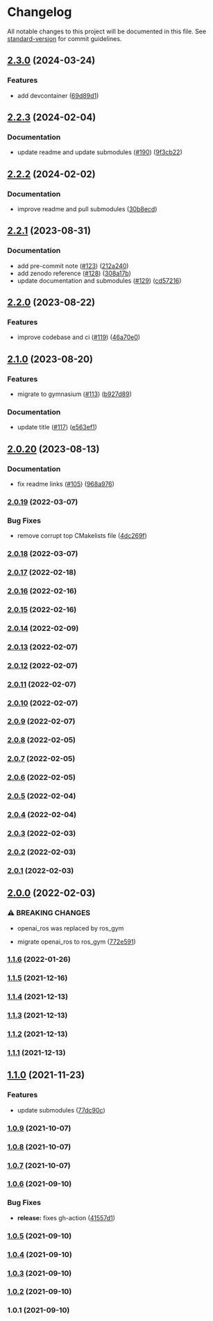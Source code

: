 # Changelog

All notable changes to this project will be documented in this file. See [standard-version](https://github.com/conventional-changelog/standard-version) for commit guidelines.

## [2.3.0](https://github.com/rickstaa/ros-gazebo-gym-ws/compare/v2.2.3...v2.3.0) (2024-03-24)


### Features

* add devcontainer ([69d89d1](https://github.com/rickstaa/ros-gazebo-gym-ws/commit/69d89d1e5783691d135ecb169d8e966ffe92e6dc))

## [2.2.3](https://github.com/rickstaa/ros-gazebo-gym-ws/compare/v2.2.2...v2.2.3) (2024-02-04)


### Documentation

* update readme and update submodules ([#190](https://github.com/rickstaa/ros-gazebo-gym-ws/issues/190)) ([9f3cb22](https://github.com/rickstaa/ros-gazebo-gym-ws/commit/9f3cb22211f35b3ec2c8bb9a86fd874fa6d4e61b))

## [2.2.2](https://github.com/rickstaa/ros-gazebo-gym-ws/compare/v2.2.1...v2.2.2) (2024-02-02)


### Documentation

* improve readme and pull submodules ([30b8ecd](https://github.com/rickstaa/ros-gazebo-gym-ws/commit/30b8ecd241341603b948080ecdb4053acb8ec728))

## [2.2.1](https://github.com/rickstaa/ros-gazebo-gym-ws/compare/v2.2.0...v2.2.1) (2023-08-31)


### Documentation

* add pre-commit note ([#123](https://github.com/rickstaa/ros-gazebo-gym-ws/issues/123)) ([212a240](https://github.com/rickstaa/ros-gazebo-gym-ws/commit/212a240ca0712b6b3820da740a26b3b417fc720b))
* add zenodo reference ([#128](https://github.com/rickstaa/ros-gazebo-gym-ws/issues/128)) ([308a17b](https://github.com/rickstaa/ros-gazebo-gym-ws/commit/308a17bf4a94ee7993717435ec0844cdbf76b0e9))
* update documentation and submodules ([#129](https://github.com/rickstaa/ros-gazebo-gym-ws/issues/129)) ([cd57216](https://github.com/rickstaa/ros-gazebo-gym-ws/commit/cd572167de42d9a186d9ea51b3aff72f245847e8))

## [2.2.0](https://github.com/rickstaa/ros-gazebo-gym-ws/compare/v2.1.0...v2.2.0) (2023-08-22)


### Features

* improve codebase and ci ([#119](https://github.com/rickstaa/ros-gazebo-gym-ws/issues/119)) ([46a70e0](https://github.com/rickstaa/ros-gazebo-gym-ws/commit/46a70e03ba50c597a6cd60bba2f50e252d1265db))

## [2.1.0](https://github.com/rickstaa/ros-gazebo-gym-ws/compare/v2.0.20...v2.1.0) (2023-08-20)


### Features

* migrate to gymnasium ([#113](https://github.com/rickstaa/ros-gazebo-gym-ws/issues/113)) ([b927d89](https://github.com/rickstaa/ros-gazebo-gym-ws/commit/b927d89c552b90e568e9e4ba6c37e9a496a5c99a))


### Documentation

* update title ([#117](https://github.com/rickstaa/ros-gazebo-gym-ws/issues/117)) ([e563ef1](https://github.com/rickstaa/ros-gazebo-gym-ws/commit/e563ef1db2547913fa3c878bca8bccbb11484cb4))

## [2.0.20](https://github.com/rickstaa/ros-gazebo-gym-ws/compare/v2.0.19...v2.0.20) (2023-08-13)


### Documentation

* fix readme links ([#105](https://github.com/rickstaa/ros-gazebo-gym-ws/issues/105)) ([968a976](https://github.com/rickstaa/ros-gazebo-gym-ws/commit/968a9767c8ab47748d4d61b71441a4591ed57481))

### [2.0.19](https://github.com/rickstaa/ros-gazebo-gym-ws/compare/v2.0.18...v2.0.19) (2022-03-07)


### Bug Fixes

* remove corrupt top CMakelists file ([4dc269f](https://github.com/rickstaa/ros-gazebo-gym-ws/commit/4dc269fad43e2b1b55b831102dd139384fc35ee0))

### [2.0.18](https://github.com/rickstaa/ros-gazebo-gym-ws/compare/v2.0.17...v2.0.18) (2022-03-07)

### [2.0.17](https://github.com/rickstaa/ros-gazebo-gym-ws/compare/v2.0.16...v2.0.17) (2022-02-18)

### [2.0.16](https://github.com/rickstaa/ros-gazebo-gym-ws/compare/v2.0.15...v2.0.16) (2022-02-16)

### [2.0.15](https://github.com/rickstaa/ros-gazebo-gym-ws/compare/v2.0.14...v2.0.15) (2022-02-16)

### [2.0.14](https://github.com/rickstaa/ros-gazebo-gym-ws/compare/v2.0.13...v2.0.14) (2022-02-09)

### [2.0.13](https://github.com/rickstaa/ros-gazebo-gym-ws/compare/v2.0.12...v2.0.13) (2022-02-07)

### [2.0.12](https://github.com/rickstaa/ros-gazebo-gym-ws/compare/v2.0.11...v2.0.12) (2022-02-07)

### [2.0.11](https://github.com/rickstaa/ros-gazebo-gym-ws/compare/v2.0.10...v2.0.11) (2022-02-07)

### [2.0.10](https://github.com/rickstaa/ros-gazebo-gym-ws/compare/v2.0.9...v2.0.10) (2022-02-07)

### [2.0.9](https://github.com/rickstaa/ros-gazebo-gym-ws/compare/v2.0.8...v2.0.9) (2022-02-07)

### [2.0.8](https://github.com/rickstaa/ros-gazebo-gym-ws/compare/v2.0.7...v2.0.8) (2022-02-05)

### [2.0.7](https://github.com/rickstaa/ros-gazebo-gym-ws/compare/v2.0.6...v2.0.7) (2022-02-05)

### [2.0.6](https://github.com/rickstaa/ros-gazebo-gym-ws/compare/v2.0.5...v2.0.6) (2022-02-05)

### [2.0.5](https://github.com/rickstaa/ros-gazebo-gym-ws/compare/v2.0.4...v2.0.5) (2022-02-04)

### [2.0.4](https://github.com/rickstaa/ros-gazebo-gym-ws/compare/v2.0.3...v2.0.4) (2022-02-04)

### [2.0.3](https://github.com/rickstaa/ros-gazebo-gym-ws/compare/v2.0.2...v2.0.3) (2022-02-03)

### [2.0.2](https://github.com/rickstaa/ros-gazebo-gym-ws/compare/v2.0.1...v2.0.2) (2022-02-03)

### [2.0.1](https://github.com/rickstaa/ros-gazebo-gym-ws/compare/v2.0.0...v2.0.1) (2022-02-03)

## [2.0.0](https://github.com/rickstaa/ros-gazebo-gym-ws/compare/v1.1.6...v2.0.0) (2022-02-03)


### ⚠ BREAKING CHANGES

* openai_ros was replaced by ros_gym

* migrate openai_ros to ros_gym ([772e591](https://github.com/rickstaa/ros-gazebo-gym-ws/commit/772e59132104121d74db626917f81b51284e08f2))

### [1.1.6](https://github.com/rickstaa/ros-gazebo-gym-ws/compare/v1.1.5...v1.1.6) (2022-01-26)

### [1.1.5](https://github.com/rickstaa/ros-gazebo-gym-ws/compare/v1.1.4...v1.1.5) (2021-12-16)

### [1.1.4](https://github.com/rickstaa/ros-gazebo-gym-ws/compare/v1.1.3...v1.1.4) (2021-12-13)

### [1.1.3](https://github.com/rickstaa/ros-gazebo-gym-ws/compare/v1.1.2...v1.1.3) (2021-12-13)

### [1.1.2](https://github.com/rickstaa/ros-gazebo-gym-ws/compare/v1.1.1...v1.1.2) (2021-12-13)

### [1.1.1](https://github.com/rickstaa/ros-gazebo-gym-ws/compare/v1.1.0...v1.1.1) (2021-12-13)

## [1.1.0](https://github.com/rickstaa/ros-gazebo-gym-ws/compare/v1.0.9...v1.1.0) (2021-11-23)


### Features

* update submodules ([77dc90c](https://github.com/rickstaa/ros-gazebo-gym-ws/commit/77dc90c1ddfff2d7f64399260be95f397ceb02d1))

### [1.0.9](https://github.com/rickstaa/ros-gazebo-gym-ws/compare/v1.0.8...v1.0.9) (2021-10-07)

### [1.0.8](https://github.com/rickstaa/ros-gazebo-gym-ws/compare/v1.0.7...v1.0.8) (2021-10-07)

### [1.0.7](https://github.com/rickstaa/ros-gazebo-gym-ws/compare/v1.0.6...v1.0.7) (2021-10-07)

### [1.0.6](https://github.com/rickstaa/ros-gazebo-gym-ws/compare/v1.0.5...v1.0.6) (2021-09-10)


### Bug Fixes

* **release:** fixes gh-action ([41557d1](https://github.com/rickstaa/ros-gazebo-gym-ws/commit/41557d1ed15e806ab1a980f8f8d8a2428d189404))

### [1.0.5](https://github.com/rickstaa/ros-gazebo-gym-ws/compare/v1.0.4...v1.0.5) (2021-09-10)

### [1.0.4](https://github.com/rickstaa/ros-gazebo-gym-ws/compare/v1.0.3...v1.0.4) (2021-09-10)

### [1.0.3](https://github.com/rickstaa/ros-gazebo-gym-ws/compare/v1.0.2...v1.0.3) (2021-09-10)

### [1.0.2](https://github.com/rickstaa/ros-gazebo-gym-ws/compare/v1.0.1...v1.0.2) (2021-09-10)

### 1.0.1 (2021-09-10)
